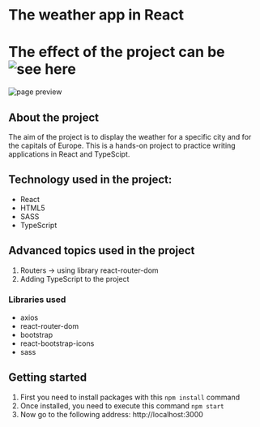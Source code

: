 # The weather app in React

# The effect of the project can be ![see here](https://wojciechmankowski.github.io/WeatherAppInReact/capitals)

![page preview](./page%20preview.gif)

## About the project
The aim of the project is to display the weather for a specific city and for the capitals of Europe. This is a hands-on project to practice writing applications in React and TypeScipt.

## Technology used in the project:

- React
- HTML5
- SASS
- TypeScript

## Advanced topics used in the project
1. Routers -> using library react-router-dom 
2. Adding TypeScript to the project

### Libraries used

- axios
- react-router-dom
- bootstrap
- react-bootstrap-icons
- sass

## Getting started
1. First you need to install packages with this `npm install` command
2. Once installed, you need to execute this command `npm start`
3. Now go to the following address: http://localhost:3000

